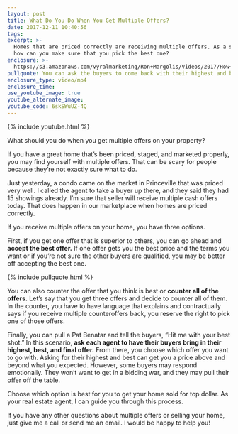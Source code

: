 ```yaml
---
layout: post
title: What Do You Do When You Get Multiple Offers?
date: 2017-12-11 10:40:56
tags:
excerpt: >-
  Homes that are priced correctly are receiving multiple offers. As a seller,
  how can you make sure that you pick the best one?
enclosure: >-
  https://s3.amazonaws.com/vyralmarketing/Ron+Margolis/Videos/2017/How+To+Handle+Multiple+Offers+Kauai+Real+Estate-.mp4
pullquote: You can ask the buyers to come back with their highest and best offers.
enclosure_type: video/mp4
enclosure_time:
use_youtube_image: true
youtube_alternate_image:
youtube_code: 6skSWuUZ-4Q
---
```



{% include youtube.html %}

What should you do when you get multiple offers on your property?

If you have a great home that’s been priced, staged, and marketed properly, you may find yourself with multiple offers. That can be scary for people because they’re not exactly sure what to do.

Just yesterday, a condo came on the market in Princeville that was priced very well. I called the agent to take a buyer up there, and they said they had 15 showings already. I’m sure that seller will receive multiple cash offers today. That does happen in our marketplace when homes are priced correctly.

If you receive multiple offers on your home, you have three options.

First, if you get one offer that is superior to others, you can go ahead and **accept the best offer.** If one offer gets you the best price and the terms you want or if you’re not sure the other buyers are qualified, you may be better off accepting the best one.

{% include pullquote.html %}

You can also counter the offer that you think is best or **counter all of the offers.** Let’s say that you get three offers and decide to counter all of them. In the counter, you have to have language that explains and contractually says if you receive multiple counteroffers back, you reserve the right to pick one of those offers.

Finally, you can pull a Pat Benatar and tell the buyers, “Hit me with your best shot.” In this scenario, **ask each agent to have their buyers bring in their highest, best, and final offer.** From there, you choose which offer you want to go with. Asking for their highest and best can get you a price above and beyond what you expected. However, some buyers may respond emotionally. They won’t want to get in a bidding war, and they may pull their offer off the table.

Choose which option is best for you to get your home sold for top dollar. As your real estate agent, I can guide you through this process.

If you have any other questions about multiple offers or selling your home, just give me a call or send me an email. I would be happy to help you!
